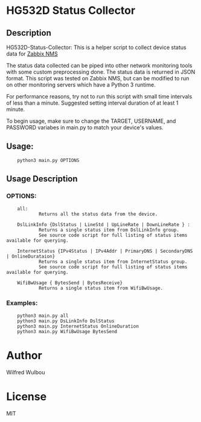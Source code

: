 # HG532D Status Collector

## Description
HG532D-Status-Collector: This is a helper script to collect device status data for [Zabbix NMS](https://www.zabbix.com/)
    
The status data collected can be piped into other network monitoring tools with some custom 
preprocessing done. The status data is returned in JSON format.
This script was tested on Zabbix NMS, but can be modified to run on other monitoring servers which 
have a Python 3 runtime.

For performance reasons, try not to run this script with small time intervals of less than a minute.
Suggested setting interval duration of at least 1 minute.

To begin usage, make sure to change the TARGET, USERNAME, and PASSWORD variabes in main.py to match your device's values.

## Usage:
        python3 main.py OPTIONS

## Usage Description
### OPTIONS:
        all: 
                Returns all the status data from the device.

        DslLinkInfo {DslStatus | LineStd | UpLineRate | DownLineRate } : 
                Returns a single status item from DslLinkInfo group.
                See source code script for full listing of status items available for querying.

        InternetStatus {IPv4Status | IPv4Addr | PrimaryDNS | SecondaryDNS | OnlineDurataion}
                Returns a single status item from InternetStatus group.
                See source code script for full listing of status items available for querying.

        WifiBwUsage { BytesSend | BytesReceive}
                Returns a single status item from WifiBwUsage.


### Examples:
        python3 main.py all
        python3 main.py DsLinkInfo DslStatus
        python3 main.py InternetStatus OnlineDuration
        python3 main.py WifiBwUsage BytesSend


# Author
Wilfred Wulbou
# License
MIT